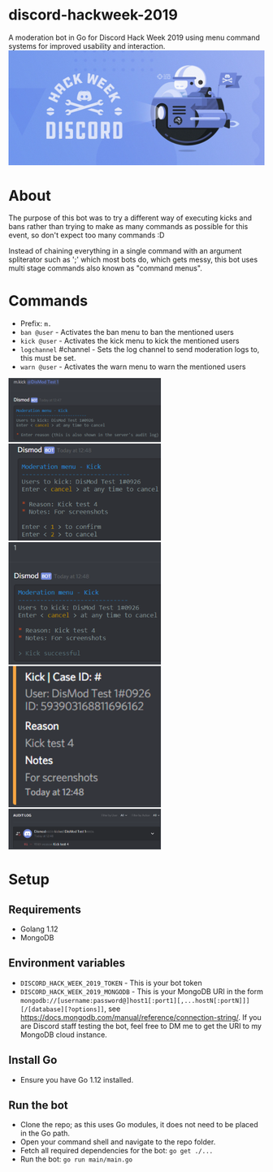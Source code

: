 # discord-hackweek-2019
A moderation bot in Go for Discord Hack Week 2019 using menu command systems for improved usability and interaction.
<img src="/discord_banner.jpeg">


# About
The purpose of this bot was to try a different way of executing kicks and bans rather than trying to make as many commands as possible for this event, so don't expect too many commands :D

Instead of chaining everything in a single command with an argument spliterator such as ';' which most bots do, which gets messy, this bot uses multi stage commands also known as "command menus".

# Commands
 - Prefix: ``m.``
 - ``ban @user`` - Activates the ban menu to ban the mentioned users
 - ``kick @user`` - Activates the kick menu to kick the mentioned users
 - ``logchannel`` #channel - Sets the log channel to send moderation logs to, this must be set.
 - ``warn @user`` - Activates the warn menu to warn the mentioned users

<img src="/screenshot_01.png" width="300"> <img src="/screenshot_02.png" width="300"> <img src="/screenshot_03.png" width="300"> <img src="/screenshot_04.png" width="300"> <img src="/screenshot_05.png" width="300">

# Setup

## Requirements
 - Golang 1.12
 - MongoDB

## Environment variables
 - ``DISCORD_HACK_WEEK_2019_TOKEN`` - This is your bot token
 - ``DISCORD_HACK_WEEK_2019_MONGODB`` - This is your MongoDB URI in the form ``mongodb://[username:password@]host1[:port1][,...hostN[:portN]]][/[database][?options]]``, see <https://docs.mongodb.com/manual/reference/connection-string/>. If you are Discord staff testing the bot, feel free to DM me to get the URI to my MongoDB cloud instance.

## Install Go
 - Ensure you have Go 1.12 installed.

## Run the bot
 - Clone the repo; as this uses Go modules, it does not need to be placed in the Go path.
 - Open your command shell and navigate to the repo folder.
 - Fetch all required dependencies for the bot: ``go get ./...``
 - Run the bot: ``go run main/main.go``
